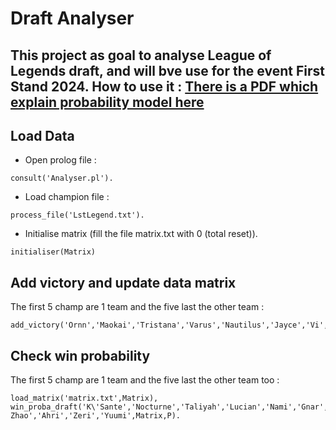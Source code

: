 # Draft Analyser

This project as goal to analyse League of Legends draft, and will bve use for the event First Stand 2024.
How to use it :
[There is a PDF which explain probability model here](main.pdf)
---
## Load Data
- Open prolog file :
```
consult('Analyser.pl').
```
- Load champion file :
```
process_file('LstLegend.txt').
```
- Initialise matrix (fill the file matrix.txt with 0 (total reset)).
```
initialiser(Matrix)
```
## Add victory and update data matrix
The first 5 champ are 1 team and the five last the other team :
```
add_victory('Ornn','Maokai','Tristana','Varus','Nautilus','Jayce','Vi','Aurora','Ezreal','Rell').

```

## Check win probability
The first 5 champ are 1 team and the five last the other team too :
```
load_matrix('matrix.txt',Matrix),
win_proba_draft('K\'Sante','Nocturne','Taliyah','Lucian','Nami','Gnar','Xin Zhao','Ahri','Zeri','Yuumi',Matrix,P).
```